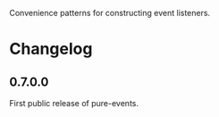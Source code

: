 Convenience patterns for constructing event listeners.

# Changelog

## 0.7.0.0

First public release of pure-events.